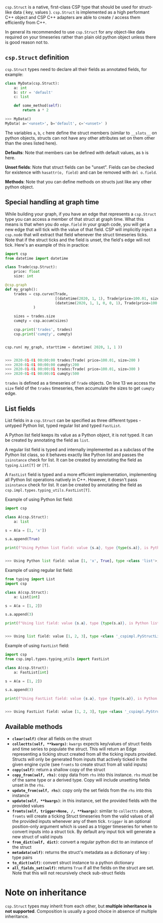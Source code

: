`csp.Struct` is a native, first-class CSP type that should be used for struct-like data ( key, values ). `csp.Struct` is implemented as a high performant C++ object and CSP C++ adapters are able to create / access them efficiently from C++.

In general its recommended to use `csp.Struct` for any object-like data required on your timeseries rather than plain old python object unless there is good reason not to.

## `csp.Struct` definition

`csp.Struct` types need to declare all their fields as annotated fields, for example:

```python
class MyData(csp.Struct):
    a: int
    b: str = 'default'
    c: list

    def some_method(self):
        return a * 2

>>> MyData()
MyData( a='<unset>', b='default', c='<unset>' )
```

The variables `a`, `b`, `c` here define the struct members (similar to `__slots__` on python objects, structs can not have any other attributes set on them other than the ones listed here).

**Defaults**: Note that members can be defined with default values, as `b` is here.

**Unset fields**:  Note that struct fields can be "unset". Fields can be checked for existence with `hasattr(o, field)` and can be removed with `del o.field`.

**Methods**: Note that you can define methods on structs just like any other python object.

## Special handling at graph time

While building your graph, if you have an edge that represents a `csp.Struct` type you can access a member of that struct at graph time. What this means is that when you do `edge.field` in your graph code, you will get a new edge that will tick with the value of that field. CSP will implicitly inject a `csp.node` that will extract that field whenever the struct timeseries ticks. Note that if the struct ticks and the field is unset, the field's edge will not tick. Here's an example of this in practice:

```python
import csp
from datetime import datetime

class Trade(csp.Struct):
    price: float
    size: int

@csp.graph
def my_graph():
    trades = csp.curve(Trade,
                       [(datetime(2020, 1, 1), Trade(price=100.01, size=200)),
                       (datetime(2020, 1, 1, 0, 0, 1), Trade(price=100.01, size=300))]
             )

    sizes = trades.size
    cumqty = csp.accum(sizes)

    csp.print('trades', trades)
    csp.print('cumqty', cumqty)


csp.run( my_graph, starttime = datetime( 2020, 1, 1 ))


>>> 2020-01-01 00:00:00 trades:Trade( price=100.01, size=200 )
>>> 2020-01-01 00:00:00 cumqty:200
>>> 2020-01-01 00:00:01 trades:Trade( price=100.01, size=300 )
>>> 2020-01-01 00:00:01 cumqty:500
```

`trades` is defined as a timeseries of `Trade` objects. On line 13 we access the `size` field of the `trades` timeseries, then accumulate the sizes to get `cumqty` edge.

## List fields

List fields in a `csp.Struct` can be specified as three different types - untyped Python list, typed regular list and typed `FastList`.

A Python list field keeps its value as a Python object, it is not typed. It can be created by annotating the field as `list`.

A regular list field is typed and internally implemented as a subclass of the Python list class, so it behaves exactly like Python list and passes the `isinstance` check for list. It can be created by annotating the field as `typing.List[T]` or `[T]`.

A `FastList` field is typed and a more efficient implementation, implementing all Python list operations natively in C++. However, it doesn't pass `isinstance` check for list. It can be created by annotating the field as `csp.impl.types.typing_utils.FastList[T]`.

Example of using Python list field:

```python
import csp

class A(csp.Struct):
    a: list

s = A(a = [1, 'x'])

s.a.append(True)

print(f"Using Python list field: value {s.a}, type {type(s.a)}, is Python list: {isinstance(s.a, list)}")


>>> Using Python list field: value [1, 'x', True], type <class 'list'>, is Python list: True
```

Example of using regular list field:

```python
from typing import List
import csp

class A(csp.Struct):
    a: List[int]

s = A(a = [1, 2])

s.a.append(3)

print(f"Using list field: value {s.a}, type {type(s.a)}, is Python list: {isinstance(s.a, list)}")


>>> Using list field: value [1, 2, 3], type <class '_cspimpl.PyStructList'>, is Python list: True
```

Example of using `FastList` field:

```python
import csp
from csp.impl.types.typing_utils import FastList

class A(csp.Struct):
    a: FastList[int]

s = A(a = [1, 2])

s.a.append(3)

print(f"Using FastList field: value {s.a}, type {type(s.a)}, is Python list: {isinstance(s.a, list)}")


>>> Using FastList field: value [1, 2, 3], type <class '_cspimpl.PyStructFastList'>, is Python list: False
```

## Available methods

- **`clear(self)`** clear all fields on the struct
- **`collectts(self, **kwargs)`**: `kwargs` expects key/values of struct fields and time series to populate the struct. This will return an Edge representing a ticking struct created from all the ticking inputs provided. Structs will only be generated from inputs that actively ticked in the given engine cycle (see `fromts` to create struct from all valid inputs)
- **`copy(self)`**: return a shallow copy of the struct
- **`copy_from(self, rhs)`**: copy data from `rhs` into this instance. `rhs` must be of the same type or a derived type. Copy will include unsetting fields unset in the `rhs`.
- **`update_from(self, rhs)`**: copy only the set fields from the `rhs` into this instance
- **`update(self, **kwargs)`**: in this instance, set the provided fields with the provided values
- **`fromts(self, trigger=None, /, **kwargs)`**: similar to `collectts` above, `fromts` will create a ticking Struct timeseries from the valid values of all the provided inputs whenever any of them tick. `trigger` is an optional position-only argument which is used as a trigger timeseries for when to convert inputs into a struct tick. By default any input tick will generate a new struct of valid inputs
- **`from_dict(self, dict)`**: convert a regular python dict to an instance of the struct
- **`metadata(self)`**: returns the struct's metadata as a dictionary of key : type pairs
- **`to_dict(self)`**: convert struct instance to a python dictionary
- **`all_fields_set(self)`**: returns `True` if all the fields on the struct are set. Note that this will not recursively check sub-struct fields

# Note on inheritance

`csp.Struct` types may inherit from each other, but **multiple inheritance is not supported**. Composition is usually a good choice in absence of multiple inheritance.

